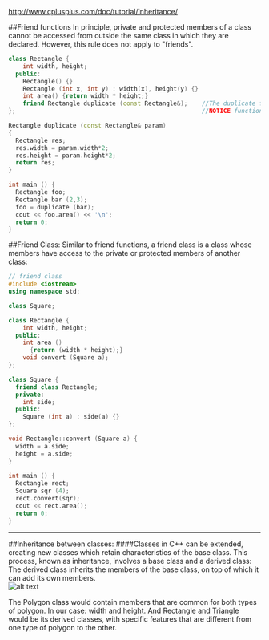 http://www.cplusplus.com/doc/tutorial/inheritance/

##Friend functions
In principle, private and protected members of a class cannot be accessed from outside the same class in which they are declared. However, this rule does not apply to "friends".

```c++
class Rectangle {
    int width, height;
  public:
    Rectangle() {}
    Rectangle (int x, int y) : width(x), height(y) {}
    int area() {return width * height;}
    friend Rectangle duplicate (const Rectangle&);    //The duplicate function is a friend of class Rectangle.
};                                                    //NOTICE function!!!, not class !!!

Rectangle duplicate (const Rectangle& param)  
{
  Rectangle res;
  res.width = param.width*2;
  res.height = param.height*2;
  return res;
}

int main () {
  Rectangle foo;
  Rectangle bar (2,3);
  foo = duplicate (bar);
  cout << foo.area() << '\n';
  return 0;
}
```

##Friend Class:
Similar to friend functions, a friend class is a class whose members have access to the private or protected members of another class:

```c++
// friend class
#include <iostream>
using namespace std;

class Square;

class Rectangle {
    int width, height;
  public:
    int area ()
      {return (width * height);}
    void convert (Square a);
};

class Square {
  friend class Rectangle;
  private:
    int side;
  public:
    Square (int a) : side(a) {}
};

void Rectangle::convert (Square a) {
  width = a.side;
  height = a.side;
}
  
int main () {
  Rectangle rect;
  Square sqr (4);
  rect.convert(sqr);
  cout << rect.area();
  return 0;
}
```

---

##Inheritance between classes:
####Classes in C++ can be extended, creating new classes which retain characteristics of the base class. 
This process, known as inheritance, involves a base class and a derived class: The derived class inherits the members of the base class, on top of which it can add its own members.    
![alt text](http://www.cplusplus.com/doc/tutorial/inheritance/inheritance.png)

The Polygon class would contain members that are common for both types of polygon. In our case: width and height. And Rectangle and Triangle would be its derived classes, with specific features that are different from one type of polygon to the other.

